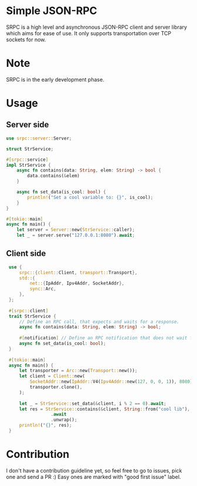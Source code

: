 # Simple JSON-RPC 
SRPC is a high level and asynchronous JSON-RPC client and server library which aims for ease of use. It only supports transportation over TCP sockets for now.

# Note
SRPC is in the early development phase.

# Usage

## Server side

```rust
use srpc::server::Server;

struct StrService;

#[srpc::service]
impl StrService {
    async fn contains(data: String, elem: String) -> bool {
        data.contains(&elem)
    }

    async fn set_data(is_cool: bool) {
        println!("Set a cool variable to: {}", is_cool);
    }
}

#[tokio::main]
async fn main() {
    let server = Server::new(StrService::caller);
    let _ = server.serve("127.0.0.1:8080").await;
```

## Client side
```rust
 use {
     srpc::{client::Client, transport::Transport},
     std::{
         net::{IpAddr, Ipv4Addr, SocketAddr},
         sync::Arc,
     },
 };
 
 #[srpc::client]
 trait StrService {
     // Define an RPC call, that expects and waits for a response.
     async fn contains(data: String, elem: String) -> bool;
 
     #[notification] // Define an RPC notification that does not wait for a response.
     async fn set_data(is_cool: bool);
 }
 
 #[tokio::main]
 async fn main() {
     let transporter = Arc::new(Transport::new());
     let client = Client::new(
         SocketAddr::new(IpAddr::V4(Ipv4Addr::new(127, 0, 0, 1)), 8080),
         transporter.clone(),
     );
          
     let _ = StrService::set_data(&client, i % 2 == 0).await;
     let res = StrService::contains(&client, String::from("cool lib"), String::from("lib"))
                 .await
                 .unwrap();
     println!("{}", res);
 }
```

# Contribution
I don't have a contribution guideline yet, so feel free to go to issues, pick one and send a PR :) Easy ones are marked with "good first issue" label.
